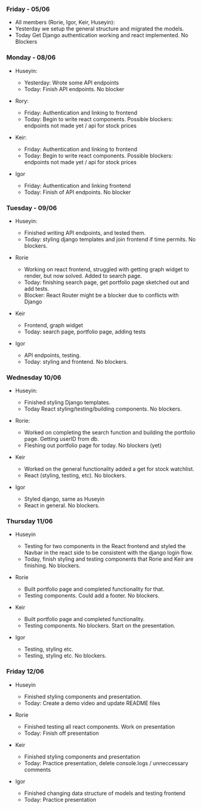 ### Friday - 05/06
* All members (Rorie, Igor, Keir, Huseyin): 
* Yesterday we setup the general structure and migrated the models. 
* Today
Get Django authentication working and react implemented. No Blockers

### Monday - 08/06
* Huseyin:
    * Yesterday: Wrote some API endpoints
   * Today: Finish API endpoints. No blocker

* Rory:
   * Friday: Authentication and linking to frontend
   * Today: Begin to write react components. Possible blockers: endpoints not made yet / api for stock prices

* Keir:
   * Friday: Authentication and linking to frontend
   * Today: Begin to write react components. Possible blockers: endpoints not made yet / api for stock prices

* Igor
   * Friday: Authentication and linking frontend
   * Today: Finish of API endpoints. No blocker
   
### Tuesday - 09/06
* Huseyin:
   * Finished writing API endpoints, and tested them.
   * Today: styling django templates and join frontend if time permits. No blockers.

* Rorie
   * Working on react frontend, struggled with getting graph widget to render, but now solved. Added to search page.
   * Today: finishing search page, get portfolio page sketched out and add tests.
   * Blocker: React Router might be a blocker due to conflicts with Django
   
* Keir
   * Frontend, graph widget
   * Today: search page, portfolio page, adding tests
   
* Igor
   * API endpoints, testing.
   * Today: styling and frontend. No blockers.
   
### Wednesday 10/06
* Huseyin:
   * Finished styling Django templates.
   * Today React styling/testing/building components. No blockers.
   
* Rorie:
   * Worked on completing the search function and building the portfolio page. Getting userID from db.
   * Fleshing out portfolio page for today. No blockers (yet)
   
* Keir
   * Worked on the general functionality added a get for stock watchlist.
   * React (styling, testing, etc). No blockers.
   
* Igor
   * Styled django, same as Huseyin
   * React in general. No blockers.

### Thursday 11/06
* Huseyin
   * Testing for two components in the React frontend and styled the Navbar in the react side to be consistent with the django login flow. 
   * Today, finish styling and testing components that Rorie and Keir are finishing. No blockers.
   
* Rorie
   * Built portfolio page and completed functionality for that.
   * Testing components. Could add a footer. No blockers.
   
* Keir
   * Built portfolio page and completed functionality. 
   * Testing components. No blockers. Start on the presentation.

* Igor
   * Testing, styling etc.
   * Testing, styling etc. No blockers.
  
### Friday 12/06
* Huseyin
   * Finished styling components and presentation.
   * Today: Create a demo video and update README files

* Rorie
   * Finished testing all react components. Work on presentation
   * Today: Finish off presentation
  
* Keir
   * Finished styling components and presentation
   * Today: Practice presentation, delete console.logs / unneccessary comments
   
* Igor
   * Finished changing data structure of models and testing frontend
   * Today: Practice presentation
